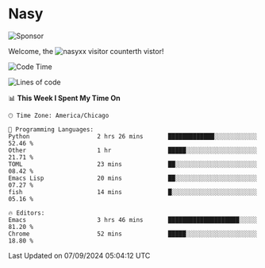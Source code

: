 # Nasy

<!--
<p align="center">
<img height="200" src="https://github-readme-stats.vercel.app/api?username=nasyxx&count_private=true&show_icons=true&theme=dracula&include_all_commits=true"/>
<img height="200" src="https://github-readme-stats.vercel.app/api/top-langs/?username=nasyxx&theme=dracula&hide=html,jupyter+notebook&count_private=true&show_icons=true"/>
</p>

  
----------------
-->

![Sponsor](https://img.shields.io/static/v1.svg?label=Sponsor&message=%E2%9D%A4&logo=GitHub&style=flat&color=pink)
 
Welcome, the ![nasyxx visitor counter](https://count.getloli.com/get/@nasyxx?theme=rule34)th vistor!
 
<!--START_SECTION:waka-->
![Code Time](http://img.shields.io/badge/Code%20Time-4%2C617%20hrs%2013%20mins-blue)

![Lines of code](https://img.shields.io/badge/From%20Hello%20World%20I%27ve%20Written-6.4%20million%20lines%20of%20code-blue)

📊 **This Week I Spent My Time On** 

```text
🕑︎ Time Zone: America/Chicago

💬 Programming Languages: 
Python                   2 hrs 26 mins       █████████████░░░░░░░░░░░░   52.46 % 
Other                    1 hr                █████░░░░░░░░░░░░░░░░░░░░   21.71 % 
TOML                     23 mins             ██░░░░░░░░░░░░░░░░░░░░░░░   08.42 % 
Emacs Lisp               20 mins             ██░░░░░░░░░░░░░░░░░░░░░░░   07.27 % 
fish                     14 mins             █░░░░░░░░░░░░░░░░░░░░░░░░   05.16 % 

🔥 Editors: 
Emacs                    3 hrs 46 mins       ████████████████████░░░░░   81.20 % 
Chrome                   52 mins             █████░░░░░░░░░░░░░░░░░░░░   18.80 % 
```


 Last Updated on 07/09/2024 05:04:12 UTC
<!--END_SECTION:waka-->

<!-- ![visitors](https://visitor-badge.laobi.icu/badge?page_id=nasyxx.nasyxx) -->
